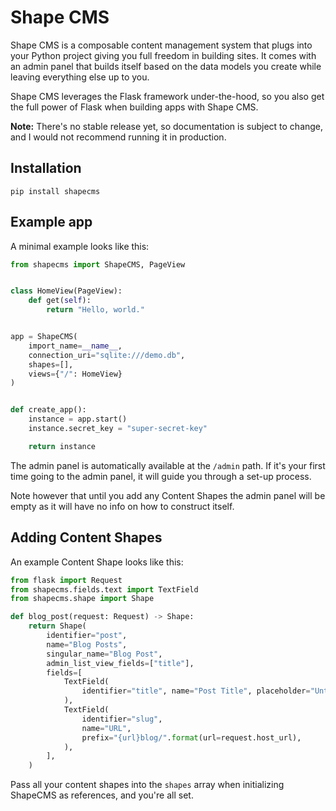 # Shape CMS

Shape CMS is a composable content management system that plugs into your Python project giving you full freedom in building sites. 
It comes with an admin panel that builds itself based on the data models you create while leaving everything else up to you.

Shape CMS leverages the Flask framework under-the-hood, so you also get the full power of Flask when building apps with Shape CMS.

**Note:** There's no stable release yet, so documentation is subject to change, and I would not recommend running it in production.

## Installation

```shell
pip install shapecms
```

## Example app

A minimal example looks like this:

```python
from shapecms import ShapeCMS, PageView


class HomeView(PageView):
    def get(self):
        return "Hello, world."


app = ShapeCMS(
    import_name=__name__,
    connection_uri="sqlite:///demo.db",
    shapes=[],
    views={"/": HomeView}
)


def create_app():
    instance = app.start()
    instance.secret_key = "super-secret-key"

    return instance
```

The admin panel is automatically available at the `/admin` path. If it's your first time going to the admin panel, it will guide you through a set-up process. 

Note however that until you add any Content Shapes the admin panel will be empty as it will have no info on how to construct itself.

## Adding Content Shapes

An example Content Shape looks like this:

```python
from flask import Request
from shapecms.fields.text import TextField
from shapecms.shape import Shape

def blog_post(request: Request) -> Shape:
    return Shape(
        identifier="post",
        name="Blog Posts",
        singular_name="Blog Post",
        admin_list_view_fields=["title"],
        fields=[
            TextField(
                identifier="title", name="Post Title", placeholder="Untitled ..."
            ),
            TextField(
                identifier="slug",
                name="URL",
                prefix="{url}blog/".format(url=request.host_url),
            ),
        ],
    )
```

Pass all your content shapes into the `shapes` array when initializing ShapeCMS as references, and you're all set.